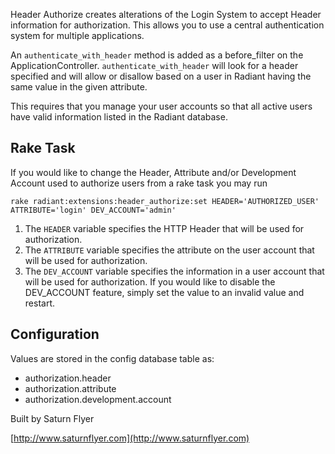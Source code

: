 Header Authorize creates alterations of the Login System to accept Header information for authorization. This allows you to use a central authentication system for multiple applications.

An `authenticate_with_header` method is added as a before_filter on the ApplicationController. `authenticate_with_header` will look for a header specified and will allow or disallow based on a user in Radiant having the same value in the given attribute.

This requires that you manage your user accounts so that all active users have valid information listed in the Radiant database.

## Rake Task

If you would like to change the Header, Attribute and/or Development Account used to authorize users from a rake task you may run

	rake radiant:extensions:header_authorize:set HEADER='AUTHORIZED_USER' ATTRIBUTE='login' DEV_ACCOUNT='admin'

1. The `HEADER` variable specifies the HTTP Header that will be used for authorization.
2. The `ATTRIBUTE` variable specifies the attribute on the user account that will be used for authorization.
3. The `DEV_ACCOUNT` variable specifies the information in a user account that will be used for authorization. If you would like to disable the DEV_ACCOUNT feature, simply set the value to an invalid value and restart.
	
## Configuration

Values are stored in the config database table as:

* authorization.header
* authorization.attribute
* authorization.development.account

Built by Saturn Flyer 

[http://www.saturnflyer.com](http://www.saturnflyer.com)
